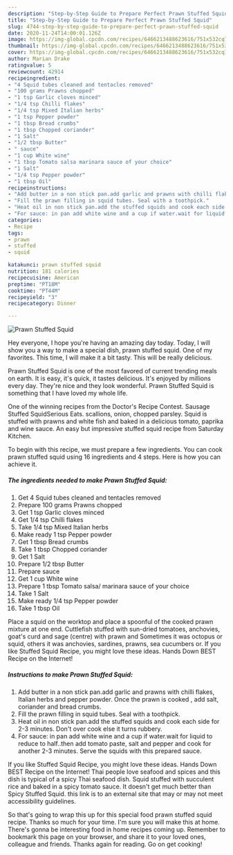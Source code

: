 ```yaml
---
description: "Step-by-Step Guide to Prepare Perfect Prawn Stuffed Squid"
title: "Step-by-Step Guide to Prepare Perfect Prawn Stuffed Squid"
slug: 4744-step-by-step-guide-to-prepare-perfect-prawn-stuffed-squid
date: 2020-11-24T14:00:01.126Z
image: https://img-global.cpcdn.com/recipes/6466213488623616/751x532cq70/prawn-stuffed-squid-recipe-main-photo.jpg
thumbnail: https://img-global.cpcdn.com/recipes/6466213488623616/751x532cq70/prawn-stuffed-squid-recipe-main-photo.jpg
cover: https://img-global.cpcdn.com/recipes/6466213488623616/751x532cq70/prawn-stuffed-squid-recipe-main-photo.jpg
author: Marian Drake
ratingvalue: 5
reviewcount: 42914
recipeingredient:
- "4 Squid tubes cleaned and tentacles removed"
- "100 grams Prawns chopped"
- "1 tsp Garlic cloves minced"
- "1/4 tsp Chilli flakes"
- "1/4 tsp Mixed Italian herbs"
- "1 tsp Pepper powder"
- "1 tbsp Bread crumbs"
- "1 tbsp Chopped coriander"
- "1 Salt"
- "1/2 tbsp Butter"
- " sauce"
- "1 cup White wine"
- "1 tbsp Tomato salsa marinara sauce of your choice"
- "1 Salt"
- "1/4 tsp Pepper powder"
- "1 tbsp Oil"
recipeinstructions:
- "Add butter in a non stick pan.add garlic and prawns with chilli flakes, Italian herbs and pepper powder. Once the prawn is cooked , add salt, coriander and bread crumbs."
- "Fill the prawn filling in squid tubes. Seal with a toothpick."
- "Heat oil in non stick pan.add the stuffed squids and cook each side for 2-3 minutes. Don&#39;t over cook else it turns rubbery."
- "For sauce: in pan add white wine and a cup if water.wait for liquid to reduce to half..then add tomato paste, salt and pepper and cook for another 2-3 minutes. Serve the squids with this prepared sauce."
categories:
- Recipe
tags:
- prawn
- stuffed
- squid

katakunci: prawn stuffed squid 
nutrition: 181 calories
recipecuisine: American
preptime: "PT18M"
cooktime: "PT44M"
recipeyield: "3"
recipecategory: Dinner

---
```



![Prawn Stuffed Squid](https://img-global.cpcdn.com/recipes/6466213488623616/751x532cq70/prawn-stuffed-squid-recipe-main-photo.jpg)

Hey everyone, I hope you're having an amazing day today. Today, I will show you a way to make a special dish, prawn stuffed squid. One of my favorites. This time, I will make it a bit tasty. This will be really delicious.

Prawn Stuffed Squid is one of the most favored of current trending meals on earth. It is easy, it's quick, it tastes delicious. It's enjoyed by millions every day. They're nice and they look wonderful. Prawn Stuffed Squid is something that I have loved my whole life.

One of the winning recipes from the Doctor&#39;s Recipe Contest. Sausage Stuffed SquidSerious Eats. scallions, onion, chopped parsley. Squid is stuffed with prawns and white fish and baked in a delicious tomato, paprika and wine sauce. An easy but impressive stuffed squid recipe from Saturday Kitchen.


To begin with this recipe, we must prepare a few ingredients. You can cook prawn stuffed squid using 16 ingredients and 4 steps. Here is how you can achieve it.

<!--inarticleads1-->

##### The ingredients needed to make Prawn Stuffed Squid:

1. Get 4 Squid tubes cleaned and tentacles removed
1. Prepare 100 grams Prawns chopped
1. Get 1 tsp Garlic cloves minced
1. Get 1/4 tsp Chilli flakes
1. Take 1/4 tsp Mixed Italian herbs
1. Make ready 1 tsp Pepper powder
1. Get 1 tbsp Bread crumbs
1. Take 1 tbsp Chopped coriander
1. Get 1 Salt
1. Prepare 1/2 tbsp Butter
1. Prepare  sauce
1. Get 1 cup White wine
1. Prepare 1 tbsp Tomato salsa/ marinara sauce of your choice
1. Take 1 Salt
1. Make ready 1/4 tsp Pepper powder
1. Take 1 tbsp Oil


Place a squid on the worktop and place a spoonful of the cooked prawn mixture at one end. Cuttlefish stuffed with sun-dried tomatoes, anchovies, goat&#39;s curd and sage (centre) with prawn and Sometimes it was octopus or squid, others it was anchovies, sardines, prawns, sea cucumbers or. If you like Stuffed Squid Recipe, you might love these ideas. Hands Down BEST Recipe on the Internet! 

<!--inarticleads2-->

##### Instructions to make Prawn Stuffed Squid:

1. Add butter in a non stick pan.add garlic and prawns with chilli flakes, Italian herbs and pepper powder. Once the prawn is cooked , add salt, coriander and bread crumbs.
1. Fill the prawn filling in squid tubes. Seal with a toothpick.
1. Heat oil in non stick pan.add the stuffed squids and cook each side for 2-3 minutes. Don&#39;t over cook else it turns rubbery.
1. For sauce: in pan add white wine and a cup if water.wait for liquid to reduce to half..then add tomato paste, salt and pepper and cook for another 2-3 minutes. Serve the squids with this prepared sauce.


If you like Stuffed Squid Recipe, you might love these ideas. Hands Down BEST Recipe on the Internet! Thai people love seafood and spices and this dish is typical of a spicy Thai seafood dish. Squid stuffed with succulent rice and baked in a spicy tomato sauce. It doesn&#39;t get much better than Spicy Stuffed Squid. this link is to an external site that may or may not meet accessibility guidelines. 

So that's going to wrap this up for this special food prawn stuffed squid recipe. Thanks so much for your time. I'm sure you will make this at home. There's gonna be interesting food in home recipes coming up. Remember to bookmark this page on your browser, and share it to your loved ones, colleague and friends. Thanks again for reading. Go on get cooking!

